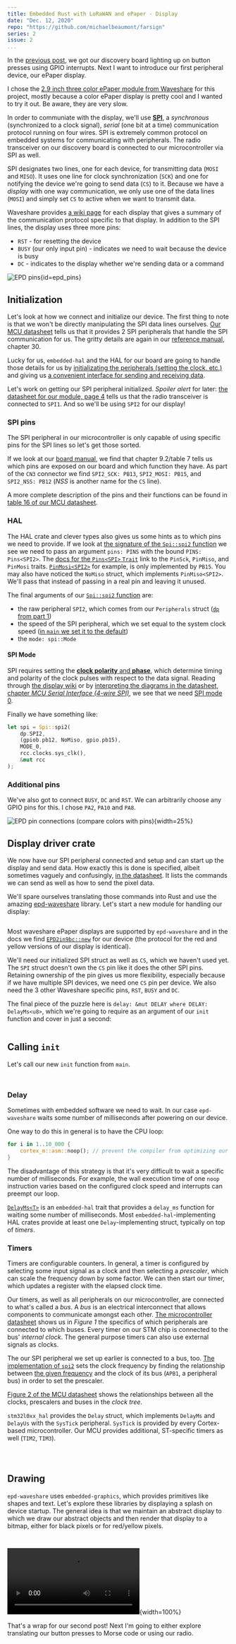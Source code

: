 ```yaml
---
title: Embedded Rust with LoRaWAN and ePaper - Display
date: "Dec. 12, 2020"
repo: "https://github.com/michaelbeaumont/farsign"
series: 2
issue: 2
...
```


[previous]: embedded-rust-with-lorawan-and-epaper-1.html
[discovery-board]: https://www.st.com/en/evaluation-tools/b-l072z-lrwan1.html "Discovery board"
[repo]: https://github.com/michaelbeaumont/farsign
[discovery-manual]: https://www.st.com/resource/en/user_manual/dm00329995-discovery-kit-for-lorawan-sigfox-and-lpwan-protocols-with-stm32l0-stmicroelectronics.pdf "discovery board manual"
[uc-datasheet]: https://www.st.com/resource/en/datasheet/stm32l072v8.pdf "Microcontroller datasheet"
[uc-reference]: https://www.st.com/resource/en/reference_manual/dm00108281-ultralowpower-stm32l0x2-advanced-armbased-32bit-mcus-stmicroelectronics.pdf "Microcontroller reference manual"
[what-is-lorawan]: https://lora-alliance.org/resource-hub/what-lorawanr
[embedded-book]: https://rust-embedded.github.io/book
[epaper-page]: https://www.waveshare.com/product/displays/e-paper/epaper-2/2.9inch-e-paper-module-b.htm
[epaper-wiki]: https://www.waveshare.com/wiki/2.9inch_e-Paper_Module_(B)
[epaper-datasheet]: https://www.waveshare.com/wiki/File:2.9inch-e-paper-b-specification.pdf
[epd-waveshare]: https://github.com/caemor/epd-waveshare
[module-datasheet]: https://wireless.murata.com/pub/RFM/data/type_abz.pdf

In the [previous post][previous], we got our discovery board lighting up on button presses using GPIO interrupts.
Next I want to introduce our first peripheral device, our ePaper display.

I chose the [2.9 inch three color ePaper module from Waveshare][epaper-page] for this project,
mostly because a color ePaper display is pretty cool and I wanted to try it out.
Be aware, they are very slow.

In order to communiate with the display, we'll use
[**SPI**](https://en.wikipedia.org/wiki/Serial_Peripheral_Interface), a _synchronous_ (synchronized to a clock signal),
_serial_ (one bit at a time) communication protocol running on four wires.
SPI is extremely common protocol on embedded systems for communicating with
peripherals. The radio transceiver on our discovery board is connected to our
microcontroller via SPI as well.

SPI designates two lines, one for each device, for transmitting data (`MOSI` and
`MISO`). It uses one line for clock synchronization (`SCK`) and one for
notifying the device we're going to send data (`CS`) to it.
Because we have a _display_ with one way communication, we
only use one of the data lines (`MOSI`) and simply set `CS` to active when we
want to transmit data.

Waveshare provides [a wiki page][epaper-wiki] for each display that
gives a summary of the communication protocol specific to that display.
In addition to the SPI lines, the display uses three more pins:

- `RST` - for resetting the device
- `BUSY` (our only input pin) - indicates we need to wait because the device is
  busy
- `DC` - indicates to the display whether we're sending data or a command

![EPD pins](media/epd_pins.jpg){id=epd_pins}

## Initialization

Let's look at how we connect and initialize our device. The first thing to note is that
we won't be directly manipulating the SPI data lines ourselves.
[Our MCU datasheet][uc-datasheet] tells us that it provides 2 SPI peripherals that
handle the SPI communication for us.
The gritty details are again in our [reference manual][uc-reference], chapter 30.

Lucky for us, `embedded-hal` and the HAL for our board are going to handle those details for us by
[initializating the peripherals (setting the clock, etc.)](https://docs.rs/stm32l0xx-hal/0.6.2/src/stm32l0xx_hal/spi.rs.html#177)
and giving us [a convenient interface for sending and receiving data](https://docs.rs/embedded-hal/0.2.4/embedded_hal/spi/trait.FullDuplex.html).

Let's work on getting our SPI peripheral initialized.
_Spoiler alert_ for later: [the datasheet for our module, page 4][module-datasheet]
tells us that the radio transceiver is connected to `SPI1`.
And so we'll be using `SPI2` for our display!

### SPI pins

The SPI peripheral in our microcontroller is only capable of using specific pins
for the SPI lines so let's get those sorted.

If we look at our [board manual][discovery-manual], we find that chapter
9.2/table 7 tells us which pins are exposed on our board and which function they
have. As part of the `CN3` connector we find `SPI2_SCK: PB13`, `SPI2_MOSI: PB15`,
and `SPI2_NSS: PB12` (_NSS_ is another name for the `CS` line).

A more complete description of the pins and their functions can be found in
[table 16 of our MCU datasheet][uc-datasheet].

### HAL

The HAL crate and clever types also gives us some hints as to which pins we need to provide.
If we look at [the signature of the `Spi::spi2`
function](https://docs.rs/stm32l0xx-hal/0.6.2/stm32l0xx_hal/spi/struct.Spi.html#method.spi2)
we see we need to pass an argument `pins: PINS` with the bound `PINS: Pins<SPI2>`. The [docs
for the `Pins<SPI>` `Trait`](https://docs.rs/stm32l0xx-hal/0.6.2/stm32l0xx_hal/spi/trait.Pins.html#implementors)
link to the `PinSck`, `PinMiso`, and `PinMosi` traits.
[`PinMosi<SPI2>`](https://docs.rs/stm32l0xx-hal/0.6.2/stm32l0xx_hal/spi/trait.PinMosi.html) for
example, is only implemented by `PB15`.
You may also have noticed the `NoMiso` struct, which implements `PinMiso<SPI2>`.
We'll pass that instead of passing in a real pin and leaving it unused.

The final arguments of our
[`Spi::spi2` function](https://docs.rs/stm32l0xx-hal/0.6.2/stm32l0xx_hal/spi/struct.Spi.html#method.spi2)
are:

- the raw peripheral `SPI2`, which comes from our `Peripherals` struct ([`dp` from part 1][dp-part-1])
- the speed of the SPI peripheral, which we set equal to the system clock speed ([in `main` we set it to the default][clock-part-1])
- the `mode: spi::Mode`

[dp-part-1]: embedded-rust-with-lorawan-and-epaper-1.html#cb1-11
[clock-part-1]: embedded-rust-with-lorawan-and-epaper-1.html#cb1-14

#### SPI Mode

SPI requires setting the [**clock polarity** and **phase**](https://en.wikipedia.org/wiki/Serial_Peripheral_Interface#Clock_polarity_and_phase),
which determine timing and polarity of the clock pulses with respect to the data signal.
Reading through [the display wiki][epaper-wiki] or
by [interpreting the diagrams in the datasheet, chapter _MCU Serial Interface (4-wire SPI)_][epaper-datasheet],
we see that we need
[SPI mode 0](https://docs.rs/stm32l0xx-hal/0.6.2/stm32l0xx_hal/spi/constant.MODE_0.html).

Finally we have something like:

```rust
let spi = Spi::spi2(
    dp.SPI2,
    (gpiob.pb12, NoMiso, gpio.pb15),
    MODE_0,
    rcc.clocks.sys_clk(),
    &mut rcc
);
```

### Additional pins

We've also got to connect `BUSY`, `DC` and `RST`. We can arbitrarily choose
any GPIO pins for this. I chose `PA2`, `PA10` and `PA8`.

![EPD pin connections (compare colors with [pins](#epd_pins))](media/epd_mcu_pins.jpg){width=25%}

## Display driver crate

We now have our SPI peripheral connected and setup and can start up the display and send data.
How exactly this is done is specified, albeit sometimes vaguely and confusingly, [in the
datasheet][epaper-datasheet]. It lists the commands we can send as well
as how to send the pixel data.

We'll spare ourselves translating those commands into Rust and use the
amazing [epd-waveshare][] library. Let's start a new module for handling our display:

```{uri="src/epaper.rs" ref=v2_spi_init .rust}

```

Most waveshare ePaper displays are supported by `epd-waveshare` and
in the docs we find [`EPD2in9bc::new`](https://docs.rs/epd-waveshare/0.4.0/epd_waveshare/epd2in9bc/struct.EPD2in9bc.html#method.new)
for our device (the protocol for the red and yellow versions of our display is
identical).

We'll need our initialized SPI struct as well as `CS`, which we haven't used
yet. The `SPI` struct doesn't own the `CS` pin like it does the other SPI pins.
Retaining ownership of the pin gives us more flexibility, especially because if
we have multiple SPI devices, we need one `CS` pin per device.
We also need the 3 other Waveshare specific pins, `RST`, `BUSY` and `DC`.

The final piece of the puzzle here is `delay: &mut DELAY where DELAY: DelayMs<u8>`,
which we're going to require as an argument of our `init` function and cover in
just a second:

```{uri="src/epaper.rs" diff=v2_spi_init ref=v2_epd_init .rust}

```

## Calling `init`

Let's call our new `init` function from `main`.

```{uri="src/main.rs" diff=v2_epd_init ref=v2_epd_init_call_no_delay a=35 b=38 .rust}

```

```{uri="src/main.rs" diff=v2_epd_init ref=v2_epd_init_call_no_delay a=53 b=63 .rust}

```

### Delay

Sometimes with embedded software we need to wait. In
our case `epd-waveshare` waits some number of milliseconds after
powering on our device.

One way to do this in general is to have the CPU loop:

```rust
for i in 1..10_000 {
    cortex_m::asm::noop(); // prevent the compiler from optimizing our loop away
}
```

The disadvantage of this strategy is that it's very difficult to wait a specific
number of milliseconds. For example, the wall execution time of one `noop` instruction varies
based on the configured clock speed and interrupts can preempt our loop.

[`DelayMs<T>`](https://docs.rs/embedded-hal/0.2.4/embedded_hal/blocking/delay/trait.DelayMs.html)
is an `embedded-hal` trait that provides a `delay_ms` function
for waiting some number of milliseconds. Most `embedded-hal`-implementing HAL crates provide
at least one `Delay`-implementing struct, typically on top of _timers_.

### Timers

Timers are configurable counters.
In general, a timer is configured by selecting some input signal as a clock and
then selecting a _prescaler_, which can scale the frequency down by some factor.
We can then start our timer, which updates a register with the elapsed clock
time.

Our timers, as well as all peripherals on our microcontroller, are connected to
what's called a _bus_. A _bus_ is an electrical interconnect that allows
components to communicate amongst each other.
[The microcontroller datasheet][uc-datasheet] shows us in _Figure 1_ the
specifics of which peripherals are connected to which buses.
Every timer on our STM chip is connected to the bus' _internal clock_.
The general purpose timers can also use external signals as clocks.

The our SPI peripheral we set up earlier is connected to a bus, too.
[The implementation of `spi2`](https://docs.rs/stm32l0xx-hal/0.6.2/src/stm32l0xx_hal/spi.rs.html#197-209)
sets the clock frequency by finding the relationship between [the given frequency](#cb1) and the clock of its bus
(`APB1`, a peripheral bus) in order to set the prescaler.

[Figure 2 of the MCU datasheet][uc-datasheet] shows the relationships between
all the clocks, prescalers and buses in the _clock tree_.

`stm32l0xx_hal` provides the `Delay` struct, which implements `DelayMs` and `DelayUs`
with the `SysTick` peripheral. `SysTick` is provided by every Cortex-based microcontroller.
Our MCU provides additional, ST-specific timers as well (`TIM2`, `TIM3`).

```{uri="src/main.rs" diff=v2_epd_init_call_no_delay ref=v2_epd_init_call_delay a=7 b=8 .rust}

```

```{uri="src/main.rs" diff=v2_epd_init_call_no_delay ref=v2_epd_init_call_delay a=30 b=32 .rust}

```

```{uri="src/main.rs" diff=v2_epd_init_call_no_delay ref=v2_epd_init_call_delay a=54 b=66 .rust}

```

## Drawing

`epd-waveshare` uses `embedded-graphics`, which provides primitives like
shapes and text. Let's explore these libraries by displaying a splash on device startup.
The general idea is that we maintain an abstract display to which we draw our
abstract objects and then render that display to a bitmap, either for black pixels
or for red/yellow pixels.

```{uri="src/epaper.rs" diff=v2_epd_init_call_delay ref=v2_epd_display_startup a=8 b=20 .rust}

```

```{uri="src/epaper.rs" diff=v2_epd_init_call_delay ref=v2_epd_display_startup a=61 .rust}

```

![Display startup (initial startup time of ~15 seconds trimmed)](media/epaper_startup.webm){width=100%}

That's a wrap for our second post! Next I'm going to either explore translating our
button presses to Morse code or using our radio.
